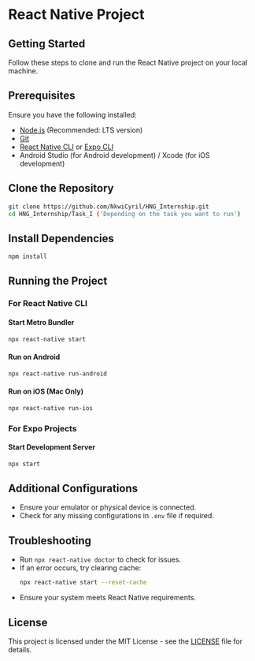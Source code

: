 # React Native Project

## Getting Started

Follow these steps to clone and run the React Native project on your local machine.

## Prerequisites

Ensure you have the following installed:

- [Node.js](https://nodejs.org/) (Recommended: LTS version)
- [Git](https://git-scm.com/)
- [React Native CLI](https://reactnative.dev/docs/environment-setup) or [Expo CLI](https://expo.dev/)
- Android Studio (for Android development) / Xcode (for iOS development)

## Clone the Repository

```sh
git clone https://github.com/NkwiCyril/HNG_Internship.git
cd HNG_Internship/Task_I ('Depending on the task you want to run')
```

## Install Dependencies

```sh
npm install
```

## Running the Project

### For React Native CLI

#### Start Metro Bundler
```sh
npx react-native start
```

#### Run on Android
```sh
npx react-native run-android
```

#### Run on iOS (Mac Only)
```sh
npx react-native run-ios
```

### For Expo Projects

#### Start Development Server
```sh
npx start
```

## Additional Configurations

- Ensure your emulator or physical device is connected.
- Check for any missing configurations in `.env` file if required.

## Troubleshooting

- Run `npx react-native doctor` to check for issues.
- If an error occurs, try clearing cache:
  ```sh
  npx react-native start --reset-cache
  ```
- Ensure your system meets React Native requirements.

## License

This project is licensed under the MIT License - see the [LICENSE](LICENSE) file for details.

